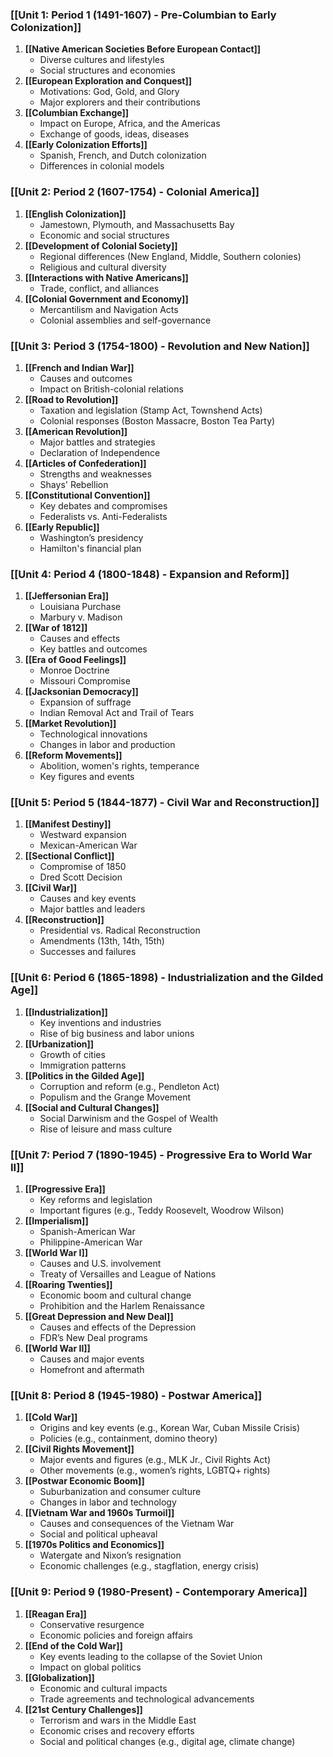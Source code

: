 ### [[Unit 1: Period 1 (1491-1607) - Pre-Columbian to Early Colonization]]

1. **[[Native American Societies Before European Contact]]**
    - Diverse cultures and lifestyles
    - Social structures and economies
2. **[[European Exploration and Conquest]]**
    - Motivations: God, Gold, and Glory
    - Major explorers and their contributions
3. **[[Columbian Exchange]]**
    - Impact on Europe, Africa, and the Americas
    - Exchange of goods, ideas, diseases
4. **[[Early Colonization Efforts]]**
    - Spanish, French, and Dutch colonization
    - Differences in colonial models

### [[Unit 2: Period 2 (1607-1754) - Colonial America]]

1. **[[English Colonization]]**
    - Jamestown, Plymouth, and Massachusetts Bay
    - Economic and social structures
2. **[[Development of Colonial Society]]**
    - Regional differences (New England, Middle, Southern colonies)
    - Religious and cultural diversity
3. **[[Interactions with Native Americans]]**
    - Trade, conflict, and alliances
4. **[[Colonial Government and Economy]]**
    - Mercantilism and Navigation Acts
    - Colonial assemblies and self-governance

### [[Unit 3: Period 3 (1754-1800) - Revolution and New Nation]]

1. **[[French and Indian War]]**
    - Causes and outcomes
    - Impact on British-colonial relations
2. **[[Road to Revolution]]**
    - Taxation and legislation (Stamp Act, Townshend Acts)
    - Colonial responses (Boston Massacre, Boston Tea Party)
3. **[[American Revolution]]**
    - Major battles and strategies
    - Declaration of Independence
4. **[[Articles of Confederation]]**
    - Strengths and weaknesses
    - Shays' Rebellion
5. **[[Constitutional Convention]]**
    - Key debates and compromises
    - Federalists vs. Anti-Federalists
6. **[[Early Republic]]**
    - Washington’s presidency
    - Hamilton's financial plan

### [[Unit 4: Period 4 (1800-1848) - Expansion and Reform]]

1. **[[Jeffersonian Era]]**
    - Louisiana Purchase
    - Marbury v. Madison
2. **[[War of 1812]]**
    - Causes and effects
    - Key battles and outcomes
3. **[[Era of Good Feelings]]**
    - Monroe Doctrine
    - Missouri Compromise
4. **[[Jacksonian Democracy]]**
    - Expansion of suffrage
    - Indian Removal Act and Trail of Tears
5. **[[Market Revolution]]**
    - Technological innovations
    - Changes in labor and production
6. **[[Reform Movements]]**
    - Abolition, women's rights, temperance
    - Key figures and events

### [[Unit 5: Period 5 (1844-1877) - Civil War and Reconstruction]]

1. **[[Manifest Destiny]]**
    - Westward expansion
    - Mexican-American War
2. **[[Sectional Conflict]]**
    - Compromise of 1850
    - Dred Scott Decision
3. **[[Civil War]]**
    - Causes and key events
    - Major battles and leaders
4. **[[Reconstruction]]**
    - Presidential vs. Radical Reconstruction
    - Amendments (13th, 14th, 15th)
    - Successes and failures

### [[Unit 6: Period 6 (1865-1898) - Industrialization and the Gilded Age]]

1. **[[Industrialization]]**
    - Key inventions and industries
    - Rise of big business and labor unions
2. **[[Urbanization]]**
    - Growth of cities
    - Immigration patterns
3. **[[Politics in the Gilded Age]]**
    - Corruption and reform (e.g., Pendleton Act)
    - Populism and the Grange Movement
4. **[[Social and Cultural Changes]]**
    - Social Darwinism and the Gospel of Wealth
    - Rise of leisure and mass culture

### [[Unit 7: Period 7 (1890-1945) - Progressive Era to World War II]]

1. **[[Progressive Era]]**
    - Key reforms and legislation
    - Important figures (e.g., Teddy Roosevelt, Woodrow Wilson)
2. **[[Imperialism]]**
    - Spanish-American War
    - Philippine-American War
3. **[[World War I]]**
    - Causes and U.S. involvement
    - Treaty of Versailles and League of Nations
4. **[[Roaring Twenties]]**
    - Economic boom and cultural change
    - Prohibition and the Harlem Renaissance
5. **[[Great Depression and New Deal]]**
    - Causes and effects of the Depression
    - FDR’s New Deal programs
6. **[[World War II]]**
    - Causes and major events
    - Homefront and aftermath

### [[Unit 8: Period 8 (1945-1980) - Postwar America]]

1. **[[Cold War]]**
    - Origins and key events (e.g., Korean War, Cuban Missile Crisis)
    - Policies (e.g., containment, domino theory)
2. **[[Civil Rights Movement]]**
    - Major events and figures (e.g., MLK Jr., Civil Rights Act)
    - Other movements (e.g., women’s rights, LGBTQ+ rights)
3. **[[Postwar Economic Boom]]**
    - Suburbanization and consumer culture
    - Changes in labor and technology
4. **[[Vietnam War and 1960s Turmoil]]**
    - Causes and consequences of the Vietnam War
    - Social and political upheaval
5. **[[1970s Politics and Economics]]**
    - Watergate and Nixon’s resignation
    - Economic challenges (e.g., stagflation, energy crisis)

### [[Unit 9: Period 9 (1980-Present) - Contemporary America]]

1. **[[Reagan Era]]**
    - Conservative resurgence
    - Economic policies and foreign affairs
2. **[[End of the Cold War]]**
    - Key events leading to the collapse of the Soviet Union
    - Impact on global politics
3. **[[Globalization]]**
    - Economic and cultural impacts
    - Trade agreements and technological advancements
4. **[[21st Century Challenges]]**
    - Terrorism and wars in the Middle East
    - Economic crises and recovery efforts
    - Social and political changes (e.g., digital age, climate change)